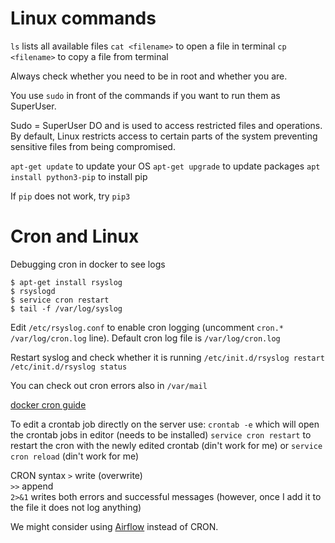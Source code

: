 # Linux commands
`ls` lists all available files
`cat <filename>` to open a file in terminal
`cp <filename>` to copy a file from terminal

Always check whether you need to be in root and whether you are.

You use `sudo` in front of the commands if you want to run them as SuperUser.

Sudo = SuperUser DO and is used to access restricted files and operations. By default, Linux restricts access to certain parts of the system preventing sensitive files from being compromised.

`apt-get update` to update your OS
`apt-get upgrade` to update packages
`apt install python3-pip` to install pip

If `pip` does not work, try `pip3`

# Cron and Linux

Debugging cron in docker to see logs
```
$ apt-get install rsyslog
$ rsyslogd
$ service cron restart
$ tail -f /var/log/syslog
```

Edit `/etc/rsyslog.conf` to enable cron logging (uncomment `cron.*      /var/log/cron.log` line).
Default cron log file is `/var/log/cron.log`

Restart syslog and check whether it is running
`/etc/init.d/rsyslog restart`
`/etc/init.d/rsyslog status`

You can check out cron errors also in `/var/mail`

[docker cron guide](https://ypereirareis.github.io/blog/2020/04/09/running-cron-jobs-docker-container-definitive-guide/)

To edit a crontab job directly on the server use:
`crontab -e` which will open the crontab jobs in editor (needs to be installed)
`service cron restart` to restart the cron with the newly edited crontab (din't work for me)
or
`service cron reload` (din't work for me)

CRON syntax
`>` write (overwrite)<br>
`>>` append<br>
`2>&1` writes both errors and successful messages (however, once I add it to the file it does not log anything)<br>

We might consider using [Airflow](/docs/airflow.md) instead of CRON.


